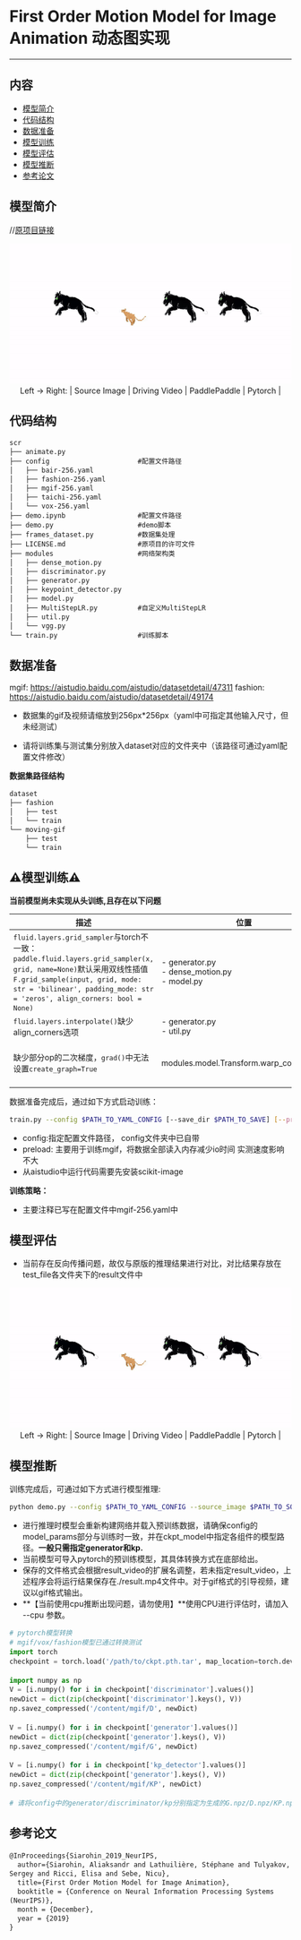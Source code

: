 # First Order Motion Model for Image Animation 动态图实现

---
## 内容

- [模型简介](#模型简介)
- [代码结构](#代码结构)
- [数据准备](#数据准备)
- [模型训练](#模型训练)
- [模型评估](#模型评估)
- [模型推断](#模型推断)
- [参考论文](#参考论文)


## 模型简介

//[原项目链接](https://github.com/AliaksandrSiarohin/first-order-model)

<p align="center">
<img src="./mgif_result.gif"/> <br />
Left -> Right: | Source Image | Driving Video | PaddlePaddle | Pytorch |
</p>



## 代码结构
```
scr
├── animate.py
├── config                      #配置文件路径
│   ├── bair-256.yaml
│   ├── fashion-256.yaml
│   ├── mgif-256.yaml
│   ├── taichi-256.yaml
│   └── vox-256.yaml
├── demo.ipynb                  #配置文件路径
├── demo.py                     #demo脚本
├── frames_dataset.py           #数据集处理
├── LICENSE.md                  #原项目的许可文件
├── modules                     #网络架构类
│   ├── dense_motion.py
│   ├── discriminator.py
│   ├── generator.py
│   ├── keypoint_detector.py
│   ├── model.py
│   ├── MultiStepLR.py          #自定义MultiStepLR
│   ├── util.py
│   └── vgg.py
└── train.py                    #训练脚本
```


## 数据准备
mgif: https://aistudio.baidu.com/aistudio/datasetdetail/47311
fashion: https://aistudio.baidu.com/aistudio/datasetdetail/49174
- 数据集的gif及视频请缩放到256px\*256px（yaml中可指定其他输入尺寸，但未经测试）

- 请将训练集与测试集分别放入dataset对应的文件夹中（该路径可通过yaml配置文件修改）

**数据集路径结构**

```
dataset
├── fashion
│   ├── test
│   └── train
└── moving-gif
    ├── test
    └── train
```

## :warning:模型训练:warning:

**当前模型尚未实现从头训练,且存在以下问题**

| 描述                                                         | 位置                                              | 当前方案                                                     |
| ------------------------------------------------------------ | ------------------------------------------------- | ------------------------------------------------------------ |
| `fluid.layers.grid_sampler`与torch不一致：<br>`paddle.fluid.layers.grid_sampler(x, grid, name=None)`默认采用双线性插值`F.grid_sample(input, grid, mode: str = 'bilinear', padding_mode: str = 'zeros', align_corners: bool = None)` | - generator.py<br>- dense_motion.py<br>- model.py | 采用fluid.layers.grid_sampler替代，同时TEST_MODE时设为指定输出 |
| `fluid.layers.interpolate()`缺少align_corners选项            | - generator.py<br>-  util.py                      | 采用resize_nearest代替                                       |
| 缺少部分op的二次梯度，`grad()`中无法设置`create_graph=True`  | modules.model.Transform.warp_coordinates          | 采用现有op建立一阶梯度计算图，并将一阶梯度作为参数传出，从而计算二阶梯度 |

数据准备完成后，通过如下方式启动训练：

```bash
train.py --config $PATH_TO_YAML_CONFIG [--save_dir $PATH_TO_SAVE] [--preload]
```

- config:指定配置文件路径， config文件夹中已自带
- preload: 主要用于训练mgif，将数据全部读入内存减少io时间 实测速度影响不大
- 从aistudio中运行代码需要先安装scikit-image

**训练策略：**

*  主要注释已写在配置文件中mgif-256.yaml中

## 模型评估

- 当前存在反向传播问题，故仅与原版的推理结果进行对比，对比结果存放在test_file各文件夹下的result文件中

<p align="center">
<img src="./mgif_result.gif"/> <br />
Left -> Right: | Source Image | Driving Video | PaddlePaddle | Pytorch |
</p>


## 模型推断

训练完成后，可通过如下方式进行模型推理:

```bash
python demo.py --config $PATH_TO_YAML_CONFIG --source_image $PATH_TO_SOURCE_IMG --driving_video $PATH_TO_DRIVING_VIDEO [--result_video $PATH_TO_RESULT_VIDEO] [--relative] [--adapt_scale] [--cpu]
```

- 进行推理时模型会重新构建网络并载入预训练数据，请确保config的model_params部分与训练时一致，并在ckpt_model中指定各组件的模型路径。**一般只需指定generator和kp.**
- 当前模型可导入pytorch的预训练模型，其具体转换方式在底部给出。
- 保存的文件格式会根据result_video的扩展名调整，若未指定result_video，上述程序会将运行结果保存在./result.mp4文件中。对于gif格式的引导视频，建议以gif格式输出。
- **【当前使用cpu推断出现问题，请勿使用】**使用CPU进行评估时，请加入 --cpu 参数。
```python
# pytorch模型转换
# mgif/vox/fashion模型已通过转换测试
import torch
checkpoint = torch.load('/path/to/ckpt.pth.tar', map_location=torch.device('cpu'))

import numpy as np
V = [i.numpy() for i in checkpoint['discriminator'].values()]
newDict = dict(zip(checkpoint['discriminator'].keys(), V))
np.savez_compressed('/content/mgif/D', newDict)

V = [i.numpy() for i in checkpoint['generator'].values()]
newDict = dict(zip(checkpoint['generator'].keys(), V))
np.savez_compressed('/content/mgif/G', newDict)

V = [i.numpy() for i in checkpoint['kp_detector'].values()]
newDict = dict(zip(checkpoint['generator'].keys(), V))
np.savez_compressed('/content/mgif/KP', newDict)

# 请将config中的generator/discriminator/kp分别指定为生成的G.npz/D.npz/KP.npz
```


## 参考论文

```
@InProceedings{Siarohin_2019_NeurIPS,
  author={Siarohin, Aliaksandr and Lathuilière, Stéphane and Tulyakov, Sergey and Ricci, Elisa and Sebe, Nicu},
  title={First Order Motion Model for Image Animation},
  booktitle = {Conference on Neural Information Processing Systems (NeurIPS)},
  month = {December},
  year = {2019}
}
```